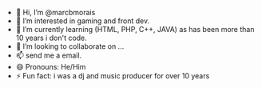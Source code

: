 - 👋 Hi, I’m @marcbmorais
- 👀 I’m interested in gaming and front dev.
- 🌱 I’m currently learning (HTML, PHP, C++, JAVA) as has been more than 10 years i don't code.
- 💞️ I’m looking to collaborate on ...
- 📫 send me a email.
- 😄 Pronouns: He/Him
- ⚡ Fun fact: i was a dj and music producer for over 10 years

<!---
marcbmorais/marcbmorais is a ✨ special ✨ repository because its `README.md` (this file) appears on your GitHub profile.
You can click the Preview link to take a look at your changes.
--->
